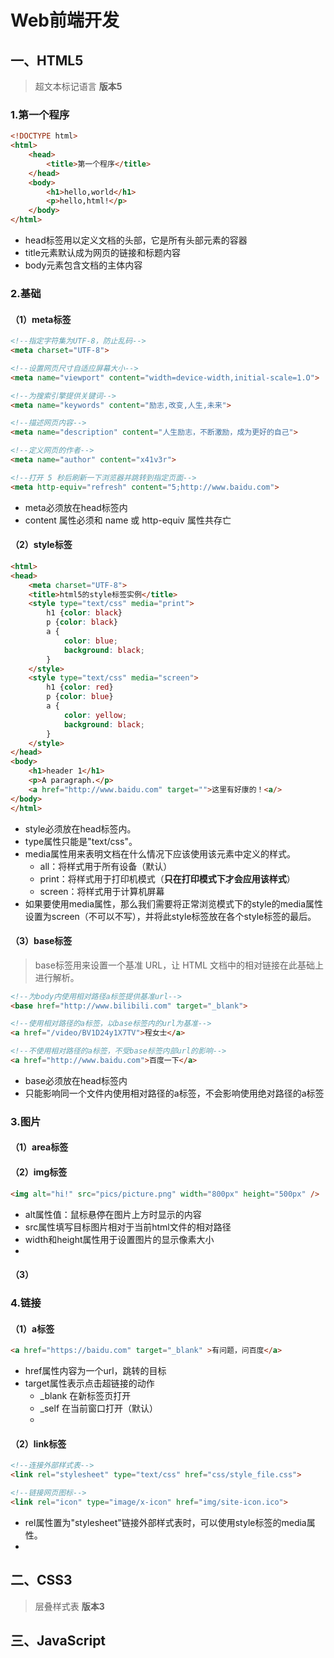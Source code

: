 # Web前端开发

## 一、HTML5

> 超文本标记语言 **版本5**

### 1.第一个程序

```html
<!DOCTYPE html>
<html>
    <head>
        <title>第一个程序</title>
    </head>
    <body>
        <h1>hello,world</h1>
        <p>hello,html!</p>
    </body>
</html>
```

* head标签用以定义文档的头部，它是所有头部元素的容器
* title元素默认成为网页的链接和标题内容
* body元素包含文档的主体内容

### 2.基础

#### （1）meta标签

```html
<!--指定字符集为UTF-8，防止乱码-->
<meta charset="UTF-8">

<!--设置网页尺寸自适应屏幕大小-->
<meta name="viewport" content="width=device-width,initial-scale=1.O">

<!--为搜索引擎提供关键词-->
<meta name="keywords" content="励志,改变,人生,未来">

<!--描述网页内容-->
<meta name="description" content="人生励志，不断激励，成为更好的自己">

<!--定义网页的作者-->
<meta name="author" content="x41v3r">

<!--打开 5 秒后刷新一下浏览器并跳转到指定页面-->
<meta http-equiv="refresh" content="5;http://www.baidu.com">
```

* meta必须放在head标签内
* content 属性必须和 name 或 http-equiv 属性共存亡

#### （2）style标签

```html
<html>
<head>
    <meta charset="UTF-8">
    <title>html5的style标签实例</title>
    <style type="text/css" media="print">
        h1 {color: black}
        p {color: black}
    	a {
		    color: blue;
			background: black;
		}
    </style>
    <style type="text/css" media="screen">
        h1 {color: red}
        p {color: blue}
    	a {
		    color: yellow;
			background: black;
		}
    </style>
</head>
<body>
    <h1>header 1</h1>
    <p>A paragraph.</p>
    <a href="http://www.baidu.com" target="">这里有好康的！<a/>
</body>
</html>
```

* style必须放在head标签内。
* type属性只能是"text/css"。
* media属性用来表明文档在什么情况下应该使用该元素中定义的样式。
    * all：将样式用于所有设备（默认）
    * print：将样式用于打印机模式（**只在打印模式下才会应用该样式**）
    * screen：将样式用于计算机屏幕
* 如果要使用media属性，那么我们需要将正常浏览模式下的style的media属性设置为screen（不可以不写），并将此style标签放在各个style标签的最后。

#### （3）base标签

> base标签用来设置一个基准 URL，让 HTML 文档中的相对链接在此基础上进行解析。

```html
<!--为body内使用相对路径a标签提供基准url-->
<base href="http://www.bilibili.com" target="_blank">

<!--使用相对路径的a标签，以base标签内的url为基准-->
<a href="/video/BV1D24y1X7TV">程女士</a>

<!--不使用相对路径的a标签，不受base标签内部url的影响-->
<a href="http://www.baidu.com">百度一下</a>
```

* base必须放在head标签内
* 只能影响同一个文件内使用相对路径的a标签，不会影响使用绝对路径的a标签

### 3.图片

#### （1）area标签

#### （2）img标签

```html
<img alt="hi!" src="pics/picture.png" width="800px" height="500px" />
```

* alt属性值：鼠标悬停在图片上方时显示的内容
* src属性填写目标图片相对于当前html文件的相对路径
* width和height属性用于设置图片的显示像素大小
*   

#### （3） 

### 4.链接

#### （1）a标签

```html
<a href="https://baidu.com" target="_blank" >有问题，问百度</a>
```

* href属性内容为一个url，跳转的目标
* target属性表示点击超链接的动作
  * _blank  在新标签页打开
  * _self   在当前窗口打开（默认）
  *    

#### （2）link标签

```html
<!--连接外部样式表-->
<link rel="stylesheet" type="text/css" href="css/style_file.css">

<!--链接网页图标-->
<link rel="icon" type="image/x-icon" href="img/site-icon.ico">
```

* rel属性置为"stylesheet"链接外部样式表时，可以使用style标签的media属性。
*   

## 二、CSS3

> 层叠样式表 **版本3**

## 三、JavaScript
